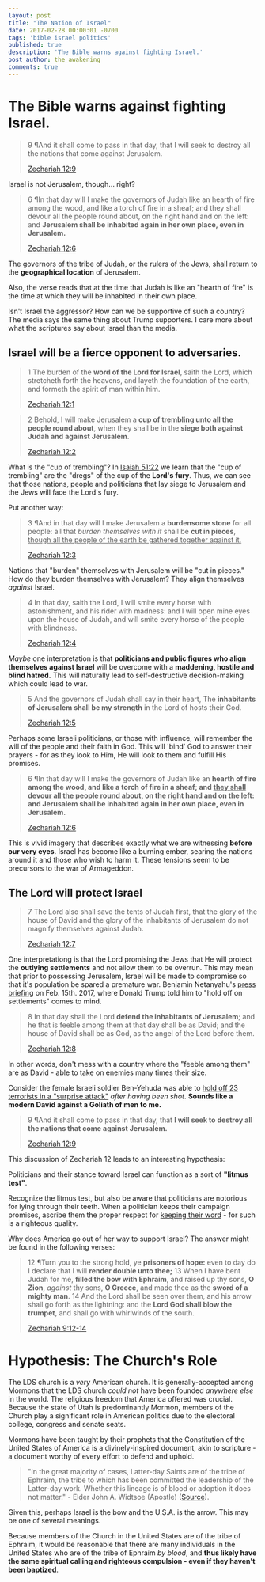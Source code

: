 ```yaml
---
layout: post
title: "The Nation of Israel"
date: 2017-02-28 00:00:01 -0700
tags: 'bible israel politics'
published: true
description: 'The Bible warns against fighting Israel.'
post_author: the_awakening
comments: true
---
```



# The Bible warns against fighting Israel.


> 9 ¶And it shall come to pass in that day, that I will seek to destroy all the nations that come against Jerusalem.
> 
> [Zechariah 12:9][1]

Israel is not Jerusalem, though... right?

> 6 ¶In that day will I make the governors of Judah like an hearth of fire among the wood, and like a torch of fire in a sheaf; and they shall devour all the people round about, on the right hand and on the left: and **Jerusalem shall be inhabited again in her own place, even in Jerusalem.**
> 
> [Zechariah 12:6][2]


The governors of the tribe of Judah, or the rulers of the Jews, shall return to the **geographical location** of Jerusalem.

Also, the verse reads that at the time that Judah is like an "hearth of fire" is the time at which they will be inhabited in their own place.

Isn't Israel the aggressor? How can we be supportive of such a country?
The media says the same thing about Trump supporters. I care more about what the scriptures say about Israel than the media.

## Israel will be a fierce opponent to adversaries.

> 1 The burden of the **word of the Lord for Israel**, saith the Lord, which stretcheth forth the heavens, and layeth the foundation of the earth, and formeth the spirit of man within him.
> 
> [Zechariah 12:1][3]

> 2 Behold, I will make Jerusalem a **cup of trembling unto all the people round about**, when they shall be in the **siege both against Judah and against Jerusalem**.
> 
> [Zechariah 12:2][4]

What is the "cup of trembling"? In [Isaiah 51:22][12] we learn that the "cup of trembling" are the "dregs" of the cup of the **Lord's fury**. Thus, we can see that those nations, people and politicians that lay siege to Jerusalem and the Jews will face the Lord's fury.

Put another way:

> 3 ¶And in that day will I make Jerusalem a **burdensome stone** for all people: all that *burden themselves with it* shall be **cut in pieces**, <u>though all the people of the earth be gathered together against it.</u>
> 
> [Zechariah 12:3][5]

Nations that "burden" themselves with Jerusalem will be "cut in pieces." How do they burden themselves with Jerusalem? They align themselves *against* Israel.

> 4 In that day, saith the Lord, I will smite every horse with astonishment, and his rider with madness: and I will open mine eyes upon the house of Judah, and will smite every horse of the people with blindness.
> 
> [Zechariah 12:4][6]

*Maybe* one interpretation is that **politicians and public figures who align themselves against Israel** will be overcome with a **maddening, hostile and blind hatred.** This will naturally lead to self-destructive decision-making which could lead to war.

> 5 And the governors of Judah shall say in their heart, The **inhabitants of Jerusalem shall be my strength** in the Lord of hosts their God.
> 
> [Zechariah 12:5][7]

Perhaps some Israeli politicians, or those with influence, will remember the will of the people and their faith in God. This will 'bind' God to answer their prayers - for as they look to Him, He will look to them and fulfill His promises.

> 6 ¶In that day will I make the governors of Judah like an **hearth of fire among the wood, and like a torch of fire in a sheaf; and <u>they shall devour all the people round about</u>, on the right hand and on the left: and Jerusalem shall be inhabited again in her own place, even in Jerusalem.**
> 
> [Zechariah 12:6][8]

This is vivid imagery that describes exactly what we are witnessing **before our very eyes**. Israel has become like a burning ember, searing the nations around it and those who wish to harm it. These tensions seem to be precursors to the war of Armageddon.

## The Lord will protect Israel

> 7 The Lord also shall save the tents of Judah first, that the glory of the house of David and the glory of the inhabitants of Jerusalem do not magnify themselves against Judah.
> 
> [Zechariah 12:7][9]

One interpretationg is that the Lord promising the Jews that He will protect the **outlying settlements** and not allow them to be overrun.
This may mean that prior to possessing Jerusalem, Israel will be made to compromise so that it's population be spared a premature war. Benjamin Netanyahu's [press briefing][13] on Feb. 15th. 2017, where Donald Trump told him to "hold off on settlements" comes to mind.

> 8 In that day shall the Lord **defend the inhabitants of Jerusalem**; and he that is feeble among them at that day shall be as David; and the house of David shall be as God, as the angel of the Lord before them.
> 
> [Zechariah 12:8][10]

In other words, don't mess with a country where the "feeble among them" are as David - able to take on enemies many times their size.

Consider the female Israeli soldier Ben-Yehuda was able to [hold off 23 terrorists in a "surprise attack"][14] *after having been shot*. **Sounds like a modern David against a Goliath of men to me.**

> 9 ¶And it shall come to pass in that day, that **I will seek to destroy all the nations that come against Jerusalem.**
> 
> [Zechariah 12:9][11]

This discussion of Zechariah 12 leads to an interesting hypothesis:

Politicians and their stance toward Israel can function as a sort of **"litmus test"**.

Recognize the litmus test, but also be aware that politicians are notorious for lying through their teeth. When a politician keeps their campaign promises, ascribe them the proper respect for [keeping their word][17] - for such is a righteous quality.

Why does America go out of her way to support Israel? The answer might be found in the following verses:

> 12 ¶Turn you to the strong hold, ye **prisoners of hope:** even to day do I declare that I will **render double unto thee;**
> 13 When I have bent Judah for me, **filled the bow with Ephraim**, and raised up thy sons, **O Zion**, *against* thy sons, **O Greece**, and made thee as the **sword of a mighty man**.
> 14 And the Lord shall be seen over them, and his arrow shall go forth as the lightning: and the **Lord God shall blow the trumpet**, and shall go with whirlwinds of the south.
> 
> [Zechariah 9:12-14][14]

# Hypothesis: The Church's Role

The LDS church is a *very* American church. It is generally-accepted among Mormons that the LDS church *could not* have been founded *anywhere else* in the world. The religious freedom that America offered was crucial. Because the state of Utah is predominantly Mormon, members of the Church play a significant role in American politics due to the electoral college, congress and senate seats.

Mormons have been taught by their prophets that the Constitution of the United States of America is a divinely-inspired document, akin to scripture - a document worthy of every effort to defend and uphold.

> "In the great majority of cases, Latter-day Saints are of the tribe of Ephraim, the tribe to which has been committed the leadership of the Latter-day work. Whether this lineage is of blood or adoption it does not matter." - Elder John A. Widtsoe (Apostle) ([Source][15]).

Given this, perhaps Israel is the bow and the U.S.A. is the arrow. This may be one of several meanings.

Because members of the Church in the United States are of the tribe of Ephraim, it would be reasonable that there are many individuals in the United States who are of the tribe of Ephraim *by blood*, and **thus likely have the same spiritual calling and righteous compulsion - even if they haven't been baptized**.

[1]: https://www.churchofjesuschrist.org/study/scriptures/ot/zech/12.9?lang=eng#8
[2]: https://www.churchofjesuschrist.org/study/scriptures/ot/zech/12.6?lang=eng#5
[3]: https://www.churchofjesuschrist.org/study/scriptures/ot/zech/12.1?lang=eng#primary
[4]: https://www.churchofjesuschrist.org/study/scriptures/ot/zech/12.2?lang=eng#1
[5]: https://www.churchofjesuschrist.org/study/scriptures/ot/zech/12.3?lang=eng#2
[6]: https://www.churchofjesuschrist.org/study/scriptures/ot/zech/12.4?lang=eng#3
[7]: https://www.churchofjesuschrist.org/study/scriptures/ot/zech/12.5?lang=eng#4
[8]: https://www.churchofjesuschrist.org/study/scriptures/ot/zech/12.6?lang=eng#5
[9]: https://www.churchofjesuschrist.org/study/scriptures/ot/zech/12.7?lang=eng#6
[10]: https://www.churchofjesuschrist.org/study/scriptures/ot/zech/12.8?lang=eng#7
[11]: https://www.churchofjesuschrist.org/study/scriptures/ot/zech/12.9?lang=eng#8
[12]: https://www.churchofjesuschrist.org/study/scriptures/ot/isa/51.22?lang=eng#21
[13]: http://www.businessinsider.com/trump-netanyahu-israel-settlements-2017-2
[14]: https://www.churchofjesuschrist.org/study/scriptures/ot/zech/9.12-14?lang=eng#11
[15]: http://eom.byu.edu/index.php/Ephraim
[16]: https://www.churchofjesuschrist.org/study/scriptures/bofm/alma/37.7?lang=eng#6
[17]: https://www.churchofjesuschrist.org/study/scriptures/nt/1-jn/2.5?lang=eng#4